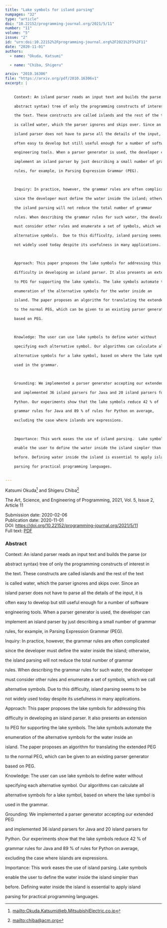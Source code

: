 ```yaml
---
title: "Lake symbols for island parsing"
numpages: "32"
type: "article"
doi: "10.22152/programming-journal.org/2021/5/11"
number: "11"
volume: "5"
issue: "2"
id: "urn:doi:10.22152%2Fprogramming-journal.org%2F2021%2F5%2F11"
date: "2020-11-01"
authors: 
  - name: "Okuda, Katsumi"

  - name: "Chiba, Shigeru"

arxiv: "2010.16306"
file: "https://arxiv.org/pdf/2010.16306v1"
excerpt: |
    
    
    Context: An island parser reads an input text and builds the parse (or
    
    abstract syntax) tree of only the programming constructs of interest in
    
    the text. These constructs are called islands and the rest of the text
    
    is called water, which the parser ignores and skips over. Since an
    
    island parser does not have to parse all the details of the input, it is
    
    often easy to develop but still useful enough for a number of software
    
    engineering tools. When a parser generator is used, the developer can
    
    implement an island parser by just describing a small number of grammar
    
    rules, for example, in Parsing Expression Grammar (PEG).
    
    
    
    Inquiry: In practice, however, the grammar rules are often complicated
    
    since the developer must define the water inside the island; otherwise,
    
    the island parsing will not reduce the total number of grammar
    
    rules. When describing the grammar rules for such water, the developer
    
    must consider other rules and enumerate a set of symbols, which we call
    
    alternative symbols.  Due to this difficulty, island parsing seems to be
    
    not widely used today despite its usefulness in many applications.
    
    
    
    Approach: This paper proposes the lake symbols for addressing this
    
    difficulty in developing an island parser. It also presents an extension
    
    to PEG for supporting the lake symbols. The lake symbols automate the
    
    enumeration of the alternative symbols for the water inside an
    
    island. The paper proposes an algorithm for translating the extended PEG
    
    to the normal PEG, which can be given to an existing parser generator
    
    based on PEG.
    
    
    
    Knowledge: The user can use lake symbols to define water without
    
    specifying each alternative symbol. Our algorithms can calculate all
    
    alternative symbols for a lake symbol, based on where the lake symbol is
    
    used in the grammar.
    
    
    
    Grounding: We implemented a parser generator accepting our extended PEG
    
    and implemented 36 island parsers for Java and 20 island parsers for
    
    Python. Our experiments show that the lake symbols reduce 42 % of
    
    grammar rules for Java and 89 % of rules for Python on average,
    
    excluding the case where islands are expressions.
    
    
    
    Importance: This work eases the use of island parsing.  Lake symbols
    
    enable the user to define the water inside the island simpler than
    
    before. Defining water inside the island is essential to apply island
    
    parsing for practical programming languages.
    

---
```

Katsumi Okuda[^1] and Shigeru Chiba[^2]

The Art, Science, and Engineering of Programming, 2021, Vol. 5, Issue 2, Article 11

Submission date: 2020-02-06  
Publication date: 2020-11-01  
DOI: <https://doi.org/10.22152/programming-journal.org/2021/5/11>  
Full text: [PDF](https://arxiv.org/pdf/2010.16306v1)  


### Abstract



Context: An island parser reads an input text and builds the parse (or

abstract syntax) tree of only the programming constructs of interest in

the text. These constructs are called islands and the rest of the text

is called water, which the parser ignores and skips over. Since an

island parser does not have to parse all the details of the input, it is

often easy to develop but still useful enough for a number of software

engineering tools. When a parser generator is used, the developer can

implement an island parser by just describing a small number of grammar

rules, for example, in Parsing Expression Grammar (PEG).



Inquiry: In practice, however, the grammar rules are often complicated

since the developer must define the water inside the island; otherwise,

the island parsing will not reduce the total number of grammar

rules. When describing the grammar rules for such water, the developer

must consider other rules and enumerate a set of symbols, which we call

alternative symbols.  Due to this difficulty, island parsing seems to be

not widely used today despite its usefulness in many applications.



Approach: This paper proposes the lake symbols for addressing this

difficulty in developing an island parser. It also presents an extension

to PEG for supporting the lake symbols. The lake symbols automate the

enumeration of the alternative symbols for the water inside an

island. The paper proposes an algorithm for translating the extended PEG

to the normal PEG, which can be given to an existing parser generator

based on PEG.



Knowledge: The user can use lake symbols to define water without

specifying each alternative symbol. Our algorithms can calculate all

alternative symbols for a lake symbol, based on where the lake symbol is

used in the grammar.



Grounding: We implemented a parser generator accepting our extended PEG

and implemented 36 island parsers for Java and 20 island parsers for

Python. Our experiments show that the lake symbols reduce 42 % of

grammar rules for Java and 89 % of rules for Python on average,

excluding the case where islands are expressions.



Importance: This work eases the use of island parsing.  Lake symbols

enable the user to define the water inside the island simpler than

before. Defining water inside the island is essential to apply island

parsing for practical programming languages.




[^1]: <mailto:Okuda.Katsumi@eb.MitsubishiElectric.co.jp>
[^2]: <mailto:chiba@acm.org>
